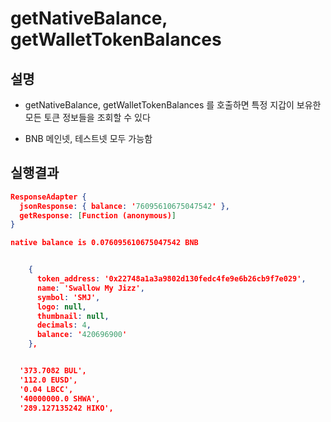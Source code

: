 # getNativeBalance, getWalletTokenBalances

## 설명

- getNativeBalance, getWalletTokenBalances 를 호출하면 특정 지갑이 보유한 모든 토큰 정보들을 조회할 수 있다

- BNB 메인넷, 테스트넷 모두 가능함

## 실행결과

```json
ResponseAdapter {
  jsonResponse: { balance: '76095610675047542' },
  getResponse: [Function (anonymous)]
}

native balance is 0.076095610675047542 BNB


    {
      token_address: '0x22748a1a3a9802d130fedc4fe9e6b26cb9f7e029',
      name: 'Swallow My Jizz',
      symbol: 'SMJ',
      logo: null,
      thumbnail: null,
      decimals: 4,
      balance: '420696900'
    },


  '373.7082 BUL',
  '112.0 EUSD',
  '0.04 LBCC',
  '40000000.0 SHWA',
  '289.127135242 HIKO',
```
